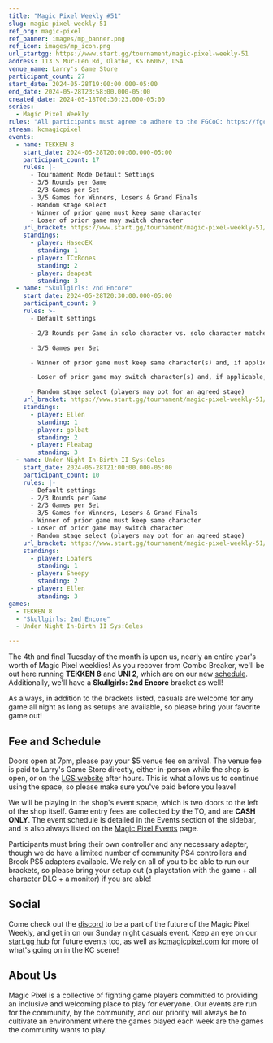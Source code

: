 ```yaml
---
title: "Magic Pixel Weekly #51"
slug: magic-pixel-weekly-51
ref_org: magic-pixel
ref_banner: images/mp_banner.png
ref_icon: images/mp_icon.png
url_startgg: https://www.start.gg/tournament/magic-pixel-weekly-51
address: 113 S Mur-Len Rd, Olathe, KS 66062, USA
venue_name: Larry's Game Store
participant_count: 27
start_date: 2024-05-28T19:00:00.000-05:00
end_date: 2024-05-28T23:58:00.000-05:00
created_date: 2024-05-18T00:30:23.000-05:00
series:
  - Magic Pixel Weekly
rules: "All participants must agree to adhere to the FGCoC: https://fgcoc.com/"
stream: kcmagicpixel
events:
  - name: TEKKEN 8
    start_date: 2024-05-28T20:00:00.000-05:00
    participant_count: 17
    rules: |-
      - Tournament Mode Default Settings
      - 3/5 Rounds per Game
      - 2/3 Games per Set
      - 3/5 Games for Winners, Losers & Grand Finals
      - Random stage select
      - Winner of prior game must keep same character
      - Loser of prior game may switch character
    url_bracket: https://www.start.gg/tournament/magic-pixel-weekly-51/events/tekken-8/brackets/1666227/2482713
    standings:
      - player: HaseoEX
        standing: 1
      - player: TCxBones
        standing: 2
      - player: deapest
        standing: 3
  - name: "Skullgirls: 2nd Encore"
    start_date: 2024-05-28T20:30:00.000-05:00
    participant_count: 9
    rules: >-
      - Default settings

      - 2/3 Rounds per Game in solo character vs. solo character matches

      - 3/5 Games per Set

      - Winner of prior game must keep same character(s) and, if applicable, assists

      - Loser of prior game may switch character(s) and, if applicable, assists

      - Random stage select (players may opt for an agreed stage)
    url_bracket: https://www.start.gg/tournament/magic-pixel-weekly-51/events/skullgirls-2nd-encore/brackets/1666224/2482710
    standings:
      - player: Ellen
        standing: 1
      - player: golbat
        standing: 2
      - player: Fleabag
        standing: 3
  - name: Under Night In-Birth II Sys:Celes
    start_date: 2024-05-28T21:00:00.000-05:00
    participant_count: 10
    rules: |-
      - Default settings
      - 2/3 Rounds per Game
      - 2/3 Games per Set
      - 3/5 Games for Winners, Losers & Grand Finals
      - Winner of prior game must keep same character
      - Loser of prior game may switch character
      - Random stage select (players may opt for an agreed stage)
    url_bracket: https://www.start.gg/tournament/magic-pixel-weekly-51/events/under-night-in-birth-ii-sys-celes/brackets/1666228/2482714
    standings:
      - player: Loafers
        standing: 1
      - player: Sheepy
        standing: 2
      - player: Ellen
        standing: 3
games:
  - TEKKEN 8
  - "Skullgirls: 2nd Encore"
  - Under Night In-Birth II Sys:Celes

---
```


The 4th and final Tuesday of the month is upon us, nearly an entire year's worth of Magic Pixel weeklies! As you recover from Combo Breaker, we'll be out here running **TEKKEN 8** and **UNI 2**, which are on our new [schedule](https://kcmagicpixel.com/events/). Additionally, we'll have a **Skullgirls: 2nd Encore** bracket as well!

As always, in addition to the brackets listed, casuals are welcome for any game all night as long as setups are available, so please bring your favorite game out! 

## Fee and Schedule

Doors open at 7pm, please pay your $5 venue fee on arrival. The venue fee is paid to Larry's Game Store directly, either in-person while the shop is open, or on the [LGS website](https://www.larrysgamestore.com/products/kc-magic-pixel-5) after hours. This is what allows us to continue using the space, so please make sure you've paid before you leave!

We will be playing in the shop's event space, which is two doors to the left of the shop itself. Game entry fees are collected by the TO, and are **CASH ONLY**. The event schedule is detailed in the Events section of the sidebar, and is also always listed on the [Magic Pixel Events](https://kcmagicpixel.com/events/) page.

Participants must bring their own controller and any necessary adapter, though we do have a limited number of community PS4 controllers and Brook PS5 adapters available. We rely on all of you to be able to run our brackets, so please bring your setup out (a playstation with the game + all character DLC + a monitor) if you are able!  

## Social

Come check out the [discord](https://discord.gg/jkmn6CVrrQ) to be a part of the future of the Magic Pixel Weekly, and get in on our Sunday night casuals event. Keep an eye on our [start.gg hub](https://www.start.gg/hub/magic-pixel) for future events too, as well as [kcmagicpixel.com](https://kcmagicpixel.com) for more of what's going on in the KC scene!

## About Us

Magic Pixel is a collective of fighting game players committed to providing an inclusive and welcoming place to play for everyone. Our events are run for the community, by the community, and our priority will always be to cultivate an environment where the games played each week are the games the community wants to play.
  